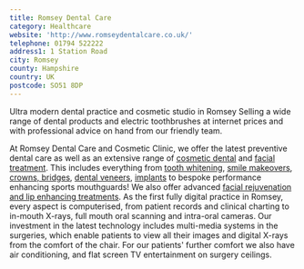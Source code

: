 ```yaml
---
title: Romsey Dental Care
category: Healthcare
website: 'http://www.romseydentalcare.co.uk/'
telephone: 01794 522222
address1: 1 Station Road
city: Romsey
county: Hampshire
country: UK
postcode: SO51 8DP
---
```

Ultra modern dental practice and cosmetic studio in Romsey Selling a wide range of dental products and electric toothbrushes at internet prices and with professional advice on hand from our friendly team.

At Romsey Dental Care and Cosmetic Clinic, we offer the latest preventive dental care as well as an extensive range of [cosmetic dental](http://www.romseydentalcare.co.uk/cosmetic-dentistry-southampton.html "Cosmetic dental treatments for Southampton and Romsey") and [facial treatment](http://www.romseydentalcare.co.uk/cosmetic-fillers-injections-southampton.html "Cosmetic facial fillers and treatments"). This includes everything from [tooth whitening](http://www.romseydentalcare.co.uk/professional-teeth-whitening.html "Tooth whitening Southampton and Romsey"), [smile makeovers](http://www.romseydentalcare.co.uk/smile-design-smile-makeovers.html "Smile Design and Smile Makeovers"), [crowns, bridges](http://www.romseydentalcare.co.uk/dental-crowns.html "Dental Crowns and Bridges"), [dental veneers](http://www.romseydentalcare.co.uk/porcelain-dental-veneers.html "Porcelain dental veneers"), [implants](http://www.romseydentalcare.co.uk/dental-implants-teeth-implants.html "Dental implants") to bespoke performance enhancing sports mouthguards! We also offer advanced [facial rejuvenation and lip enhancing treatments](http://www.romseydentalcare.co.uk/cosmetic-fillers-injections-southampton.html "Cosmetic facial fillers and treatments"). As the first fully digital practice in Romsey, every aspect is computerised, from patient records and clinical charting to in-mouth X-rays, full mouth oral scanning and intra-oral cameras. Our investment in the latest technology includes multi-media systems in the surgeries, which enable patients to view all their images and digital X-rays from the comfort of the chair. For our patients' further comfort we also have air conditioning, and flat screen TV entertainment on surgery ceilings.

